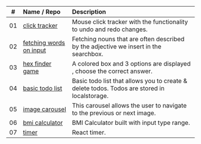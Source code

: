 |  #  | Name / Repo                                            | Description                                                                                 |
| :-: | :----------------------------------------------------- | :------------------------------------------------------------------------------------------ |
| 01  | [click tracker](/01_click-tracker)                     | Mouse click tracker with the functionality to undo and redo changes.                        |
| 02  | [fetching words on input](/02_fetching-words-on-input) | Fetching nouns that are often described by the adjective we insert in the searchbox.        |
| 03  | [hex finder game](/03_hex-finder-game)                 | A colored box and 3 options are displayed , choose the correct answer.                      |
| 04  | [basic todo list](/04_basic-todo-list)                 | Basic todo list that allows you to create & delete todos. Todos are stored in localstorage. |
| 05  | [image carousel](/05_image-carousel)                   | This carousel allows the user to navigate to the previous or next image.                    |
| 06  | [bmi calculator](/06_bmi-calculator)                   | BMI Calculator built with input type range.                                                 |
| 07  | [timer ](/07_timer)                                    | React timer.                                                                                |
